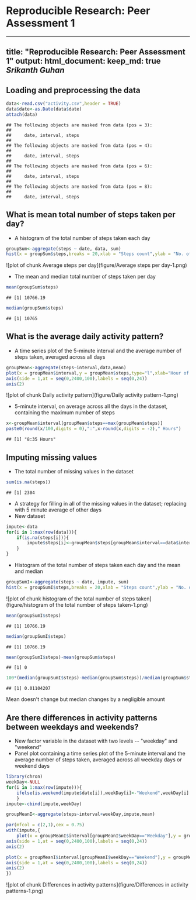 Reproducible Research: Peer Assessment 1
=============================================
---
title: "Reproducible Research: Peer Assessment 1"
output: 
  html_document:
    keep_md: true
    *Srikanth Guhan*
---


## Loading and preprocessing the data


```r
data<-read.csv("activity.csv",header = TRUE)
data$date<-as.Date(data$date)
attach(data)
```

```
## The following objects are masked from data (pos = 3):
## 
##     date, interval, steps
## 
## The following objects are masked from data (pos = 4):
## 
##     date, interval, steps
## 
## The following objects are masked from data (pos = 6):
## 
##     date, interval, steps
## 
## The following objects are masked from data (pos = 8):
## 
##     date, interval, steps
```


## What is mean total number of steps taken per day?

* A histogram of the total number of steps taken each day

```r
groupSum<-aggregate(steps ~ date, data, sum)
hist(x = groupSum$steps,breaks = 20,xlab = "Steps count",ylab = "No. of days",main = "Total number of steps taken each day",col = "orange")
```

![plot of chunk Average steps per day](figure/Average steps per day-1.png) 

* The mean and median total number of steps taken per day

```r
mean(groupSum$steps)
```

```
## [1] 10766.19
```

```r
median(groupSum$steps)
```

```
## [1] 10765
```

## What is the average daily activity pattern?

* A time series plot of the 5-minute interval and the average number of steps taken, averaged across all days

```r
groupMean<-aggregate(steps~interval,data,mean)
plot(x = groupMean$interval,y = groupMean$steps,type="l",xlab="Hour of the day",ylab="Steps",axes=FALSE)
axis(side = 1,at = seq(0,2400,100),labels = seq(0,24))
axis(2)
```

![plot of chunk Daily activity pattern](figure/Daily activity pattern-1.png) 

* 5-minute interval, on average across all the days in the dataset, containing the maximum number of steps

```r
x<-groupMean$interval[groupMean$steps==max(groupMean$steps)]
paste0(round(x/100,digits = 0),":",x-round(x,digits = -2)," Hours")
```

```
## [1] "8:35 Hours"
```
## Imputing missing values

* The total number of missing values in the dataset

```r
sum(is.na(steps))
```

```
## [1] 2304
```

* A strategy for filling in all of the missing values in the dataset; replacing with 5 minute average of other days
* New dataset

```r
impute<-data
for(i in 1:max(row(data))){
    if(is.na(steps[i])){
        impute$steps[i]<-groupMean$steps[groupMean$interval==data$interval[i]]
    }
}
```

* Histogram of the total number of steps taken each day and the mean and median

```r
groupSumI<-aggregate(steps ~ date, impute, sum)
hist(x = groupSumI$steps,breaks = 20,xlab = "Steps count",ylab = "No. of days",main = "Total number of steps taken each day",col = "red")
```

![plot of chunk histogram of the total number of steps taken](figure/histogram of the total number of steps taken-1.png) 

```r
mean(groupSumI$steps)
```

```
## [1] 10766.19
```

```r
median(groupSumI$steps)
```

```
## [1] 10766.19
```

```r
mean(groupSumI$steps)-mean(groupSum$steps)
```

```
## [1] 0
```

```r
100*(median(groupSumI$steps)-median(groupSum$steps))/median(groupSum$steps)
```

```
## [1] 0.01104207
```
Mean doesn't change but median changes by a negligible amount

## Are there differences in activity patterns between weekdays and weekends?

* New factor variable in the dataset with two levels -- "weekday" and "weekend"
* Panel plot containing a time series plot of the 5-minute interval and the average number of steps taken, averaged across all weekday days or weekend days

```r
library(chron)
weekDay<-NULL
for(i in 1:max(row(impute))){
    ifelse(is.weekend(impute$date[i]),weekDay[i]<-"Weekend",weekDay[i] <-"Weekday"             ) 
    }
impute<-cbind(impute,weekDay)

groupMeanI<-aggregate(steps~interval+weekDay,impute,mean)

par(mfcol = c(2,1),cex = 0.75)
with(impute,{
    plot(x = groupMeanI$interval[groupMeanI$weekDay=="Weekday"],y = groupMeanI$steps[groupMeanI$weekDay=="Weekday"],type="l",xlab="Hour of the day",ylab="Steps",axes=FALSE, main="Weekday")
axis(side = 1,at = seq(0,2400,100),labels = seq(0,24))
axis(2)

plot(x = groupMeanI$interval[groupMeanI$weekDay=="Weekend"],y = groupMeanI$steps[groupMeanI$weekDay=="Weekend"],type="l",xlab="Hour of the day",ylab="Steps",axes=FALSE, main="Weekend")
axis(side = 1,at = seq(0,2400,100),labels = seq(0,24))
axis(2)
})
```

![plot of chunk Differences in activity patterns](figure/Differences in activity patterns-1.png) 
